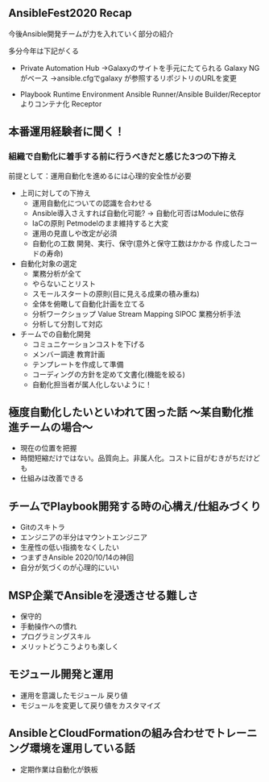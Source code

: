 ## AnsibleFest2020 Recap
今後Ansible開発チームが力を入れていく部分の紹介

多分今年は下記がくる
- Private Automation Hub
→Galaxyのサイトを手元にたてられる Galaxy NGがベース
→ansible.cfgでgalaxy が参照するリポジトリのURLを変更

- Playbook Runtime Environment
Ansible Runner/Ansible Builder/Receptor
よりコンテナ化
Receptor

## 本番運用経験者に聞く！
### 組織で自動化に着手する前に行うべきだと感じた3つの下拵え
前提として：運用自動化を進めるには心理的安全性が必要

- 上司に対しての下拵え
    - 運用自動化についての認識を合わせる
    - Ansible導入さえすれば自動化可能? → 自動化可否はModuleに依存
    - IaCの原則 Petmodelのまま維持すると大変
    - 運用の見直しや改定が必須
    - 自動化の工数 開発、実行、保守(意外と保守工数はかかる 作成したコードの寿命)
- 自動化対象の選定
    - 業務分析が全て
    - やらないことリスト
    - スモールスタートの原則(目に見える成果の積み重ね)
    - 全体を俯瞰して自動化計画を立てる
    - 分析ワークショップ Value Stream Mapping SIPOC 業務分析手法
    - 分析して分割して対応
- チームでの自動化開発
    - コミュニケーションコストを下げる
    - メンバー調達 教育計画
    - テンプレートを作成して準備
    - コーディングの方針を定めて文書化(機能を絞る)
    - 自動化担当者が属人化しないように！

## 極度自動化したいといわれて困った話 ～某自動化推進チームの場合～
- 現在の位置を把握
- 時間短縮だけではない。品質向上。非属人化。コストに目がむきがちだけども
- 仕組みは改善できる

## チームでPlaybook開発する時の心構え/仕組みづくり
- Gitのスキトラ
- エンジニアの半分はマウントエンジニア
- 生産性の低い指摘をなくしたい
- つまずきAnsible 2020/10/14の神回
- 自分が気づくのが心理的にいい

## MSP企業でAnsibleを浸透させる難しさ
- 保守的
- 手動操作への慣れ
- プログラミングスキル
- メリットどうこうよりも楽しく

## モジュール開発と運用
- 運用を意識したモジュール 戻り値
- モジュールを変更して戻り値をカスタマイズ

## AnsibleとCloudFormationの組み合わせでトレーニング環境を運用している話
- 定期作業は自動化が鉄板